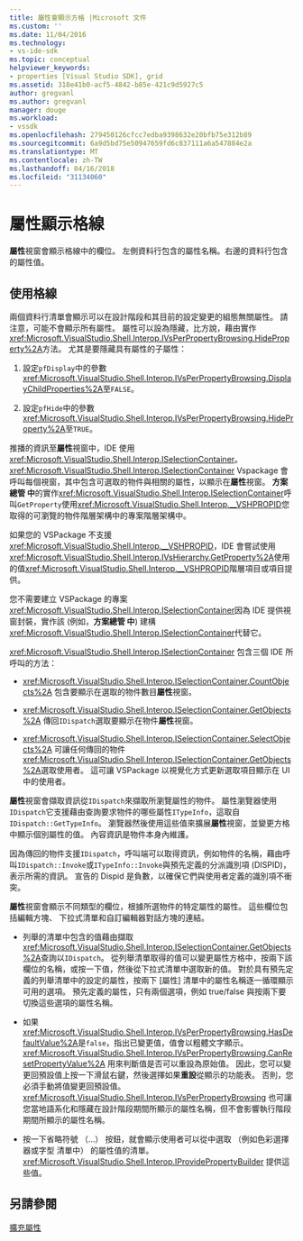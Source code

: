 ```yaml
---
title: 屬性會顯示方格 |Microsoft 文件
ms.custom: ''
ms.date: 11/04/2016
ms.technology:
- vs-ide-sdk
ms.topic: conceptual
helpviewer_keywords:
- properties [Visual Studio SDK], grid
ms.assetid: 318e41b0-acf5-4842-b85e-421c9d5927c5
author: gregvanl
ms.author: gregvanl
manager: douge
ms.workload:
- vssdk
ms.openlocfilehash: 279450126cfcc7edba9398632e20bfb75e312b89
ms.sourcegitcommit: 6a9d5bd75e50947659fd6c837111a6a547884e2a
ms.translationtype: MT
ms.contentlocale: zh-TW
ms.lasthandoff: 04/16/2018
ms.locfileid: "31134060"
---
```

# <a name="properties-display-grid"></a>屬性顯示格線
**屬性**視窗會顯示格線中的欄位。 左側資料行包含的屬性名稱。右邊的資料行包含的屬性值。  
  
## <a name="working-with-the-grid"></a>使用格線  
 兩個資料行清單會顯示可以在設計階段和其目前的設定變更的組態無關屬性。 請注意，可能不會顯示所有屬性。 屬性可以設為隱藏，比方說，藉由實作<xref:Microsoft.VisualStudio.Shell.Interop.IVsPerPropertyBrowsing.HideProperty%2A>方法。 尤其是要隱藏具有屬性的子屬性：  
  
1.  設定`pfDisplay`中的參數<xref:Microsoft.VisualStudio.Shell.Interop.IVsPerPropertyBrowsing.DisplayChildProperties%2A>至`FALSE`。  
  
2.  設定`pfHide`中的參數<xref:Microsoft.VisualStudio.Shell.Interop.IVsPerPropertyBrowsing.HideProperty%2A>至`TRUE`。  
  
 推播的資訊至**屬性**視窗中，IDE 使用<xref:Microsoft.VisualStudio.Shell.Interop.ISelectionContainer>。 <xref:Microsoft.VisualStudio.Shell.Interop.ISelectionContainer> Vspackage 會呼叫每個視窗，其中包含可選取的物件與相關的屬性，以顯示在**屬性**視窗。 **方案總管 中**的實作<xref:Microsoft.VisualStudio.Shell.Interop.ISelectionContainer>呼叫`GetProperty`使用<xref:Microsoft.VisualStudio.Shell.Interop.__VSHPROPID>您取得的可瀏覽的物件階層架構中的專案階層架構中。  
  
 如果您的 VSPackage 不支援<xref:Microsoft.VisualStudio.Shell.Interop.__VSHPROPID>，IDE 會嘗試使用<xref:Microsoft.VisualStudio.Shell.Interop.IVsHierarchy.GetProperty%2A>使用的值<xref:Microsoft.VisualStudio.Shell.Interop.__VSHPROPID>階層項目或項目提供。  
  
 您不需要建立 VSPackage 的專案<xref:Microsoft.VisualStudio.Shell.Interop.ISelectionContainer>因為 IDE 提供視窗封裝，實作該 (例如，**方案總管 中**) 建構<xref:Microsoft.VisualStudio.Shell.Interop.ISelectionContainer>代替它。  
  
 <xref:Microsoft.VisualStudio.Shell.Interop.ISelectionContainer> 包含三個 IDE 所呼叫的方法：  
  
-   <xref:Microsoft.VisualStudio.Shell.Interop.ISelectionContainer.CountObjects%2A> 包含要顯示在選取的物件數目**屬性**視窗。  
  
-   <xref:Microsoft.VisualStudio.Shell.Interop.ISelectionContainer.GetObjects%2A> 傳回`IDispatch`選取要顯示在物件**屬性**視窗。  
  
-   <xref:Microsoft.VisualStudio.Shell.Interop.ISelectionContainer.SelectObjects%2A> 可讓任何傳回的物件<xref:Microsoft.VisualStudio.Shell.Interop.ISelectionContainer.GetObjects%2A>選取使用者。 這可讓 VSPackage 以視覺化方式更新選取項目顯示在 UI 中的使用者。  
  
 **屬性**視窗會擷取資訊從`IDispatch`來擷取所瀏覽屬性的物件。 屬性瀏覽器使用`IDispatch`它支援藉由查詢要求物件的哪些屬性`ITypeInfo`，這取自`IDispatch::GetTypeInfo`。 瀏覽器然後使用這些值來擴展**屬性**視窗，並變更方格中顯示個別屬性的值。 內容資訊是物件本身內維護。  
  
 因為傳回的物件支援`IDispatch`，呼叫端可以取得資訊，例如物件的名稱，藉由呼叫`IDispatch::Invoke`或`ITypeInfo::Invoke`與預先定義的分派識別項 (DISPID)，表示所需的資訊。 宣告的 Dispid 是負數，以確保它們與使用者定義的識別項不衝突。  
  
 **屬性**視窗會顯示不同類型的欄位，根據所選物件的特定屬性的屬性。 這些欄位包括編輯方塊、 下拉式清單和自訂編輯器對話方塊的連結。  
  
-   列舉的清單中包含的值藉由擷取<xref:Microsoft.VisualStudio.Shell.Interop.ISelectionContainer.GetObjects%2A>查詢以`IDispatch`。 從列舉清單取得的值可以變更屬性方格中，按兩下該欄位的名稱，或按一下值，然後從下拉式清單中選取新的值。 對於具有預先定義的列舉清單中的設定的屬性，按兩下 [屬性] 清單中的屬性名稱逐一循環顯示可用的選項。 預先定義的屬性，只有兩個選項，例如 true/false 與按兩下要切換這些選項的屬性名稱。  
  
-   如果<xref:Microsoft.VisualStudio.Shell.Interop.IVsPerPropertyBrowsing.HasDefaultValue%2A>是`false`，指出已變更值，值會以粗體文字顯示。 <xref:Microsoft.VisualStudio.Shell.Interop.IVsPerPropertyBrowsing.CanResetPropertyValue%2A> 用來判斷值是否可以重設為原始值。 因此，您可以變更回預設值上按一下滑鼠右鍵，然後選擇如果**重設**從顯示的功能表。 否則，您必須手動將值變更回預設值。 <xref:Microsoft.VisualStudio.Shell.Interop.IVsPerPropertyBrowsing> 也可讓您當地語系化和隱藏在設計階段期間所顯示的屬性名稱，但不會影響執行階段期間所顯示的屬性名稱。  
  
-   按一下省略符號 （...） 按鈕，就會顯示使用者可以從中選取 （例如色彩選擇器或字型 清單中） 的屬性值的清單。 <xref:Microsoft.VisualStudio.Shell.Interop.IProvidePropertyBuilder> 提供這些值。  
  
## <a name="see-also"></a>另請參閱  
 [擴充屬性](../../extensibility/internals/extending-properties.md)